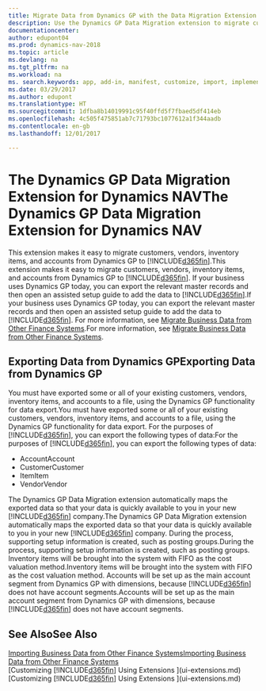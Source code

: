 ```yaml
---
title: Migrate Data from Dynamics GP with the Data Migration Extension
description: Use the Dynamics GP Data Migration extension to migrate customers, vendors, inventory items, and accounts from Dynamics GP to Dynamics NAV.
documentationcenter: 
author: edupont04
ms.prod: dynamics-nav-2018
ms.topic: article
ms.devlang: na
ms.tgt_pltfrm: na
ms.workload: na
ms. search.keywords: app, add-in, manifest, customize, import, implement
ms.date: 03/29/2017
ms.author: edupont
ms.translationtype: HT
ms.sourcegitcommit: 1dfba8b14019991c95f40ffd5f7fbaed5df414eb
ms.openlocfilehash: 4c505f475851ab7c71793bc1077612a1f344aadb
ms.contentlocale: en-gb
ms.lasthandoff: 12/01/2017

---
```

# <a name="the-dynamics-gp-data-migration-extension-for-dynamics-nav"></a><span data-ttu-id="f5869-103">The Dynamics GP Data Migration Extension for Dynamics NAV</span><span class="sxs-lookup"><span data-stu-id="f5869-103">The Dynamics GP Data Migration Extension for Dynamics NAV</span></span>
<span data-ttu-id="f5869-104">This extension makes it easy to migrate customers, vendors, inventory items, and accounts from Dynamics GP to [!INCLUDE[d365fin](includes/d365fin_md.md)].</span><span class="sxs-lookup"><span data-stu-id="f5869-104">This extension makes it easy to migrate customers, vendors, inventory items, and accounts from Dynamics GP to [!INCLUDE[d365fin](includes/d365fin_md.md)].</span></span> <span data-ttu-id="f5869-105">If your business uses Dynamics GP today, you can export the relevant master records and then open an assisted setup guide to add the data to [!INCLUDE[d365fin](includes/d365fin_md.md)].</span><span class="sxs-lookup"><span data-stu-id="f5869-105">If your business uses Dynamics GP today, you can export the relevant master records and then open an assisted setup guide to add the data to [!INCLUDE[d365fin](includes/d365fin_md.md)].</span></span> <span data-ttu-id="f5869-106">For more information, see [Migrate Business Data from Other Finance Systems](upload-data.md).</span><span class="sxs-lookup"><span data-stu-id="f5869-106">For more information, see [Migrate Business Data from Other Finance Systems](upload-data.md).</span></span>

## <a name="exporting-data-from-dynamics-gp"></a><span data-ttu-id="f5869-107">Exporting Data from Dynamics GP</span><span class="sxs-lookup"><span data-stu-id="f5869-107">Exporting Data from Dynamics GP</span></span>
<span data-ttu-id="f5869-108">You must have exported some or all of your existing customers, vendors, inventory items, and accounts to a file, using the Dynamics GP functionality for data export.</span><span class="sxs-lookup"><span data-stu-id="f5869-108">You must have exported some or all of your existing customers, vendors, inventory items, and accounts to a file, using the Dynamics GP functionality for data export.</span></span> <span data-ttu-id="f5869-109">For the purposes of [!INCLUDE[d365fin](includes/d365fin_md.md)], you can export the following types of data:</span><span class="sxs-lookup"><span data-stu-id="f5869-109">For the purposes of [!INCLUDE[d365fin](includes/d365fin_md.md)], you can export the following types of data:</span></span>

* <span data-ttu-id="f5869-110">Account</span><span class="sxs-lookup"><span data-stu-id="f5869-110">Account</span></span>  
* <span data-ttu-id="f5869-111">Customer</span><span class="sxs-lookup"><span data-stu-id="f5869-111">Customer</span></span>  
* <span data-ttu-id="f5869-112">Item</span><span class="sxs-lookup"><span data-stu-id="f5869-112">Item</span></span>  
* <span data-ttu-id="f5869-113">Vendor</span><span class="sxs-lookup"><span data-stu-id="f5869-113">Vendor</span></span>  

<span data-ttu-id="f5869-114">The Dynamics GP Data Migration extension automatically maps the exported data so that your data is quickly available to you in your new [!INCLUDE[d365fin](includes/d365fin_md.md)] company.</span><span class="sxs-lookup"><span data-stu-id="f5869-114">The Dynamics GP Data Migration extension automatically maps the exported data so that your data is quickly available to you in your new [!INCLUDE[d365fin](includes/d365fin_md.md)] company.</span></span> <span data-ttu-id="f5869-115">During the process, supporting setup information is created, such as posting groups.</span><span class="sxs-lookup"><span data-stu-id="f5869-115">During the process, supporting setup information is created, such as posting groups.</span></span> <span data-ttu-id="f5869-116">Inventory items will be brought into the system with FIFO as the cost valuation method.</span><span class="sxs-lookup"><span data-stu-id="f5869-116">Inventory items will be brought into the system with FIFO as the cost valuation method.</span></span> <span data-ttu-id="f5869-117">Accounts will be set up as the main account segment from Dynamics GP with dimensions, because [!INCLUDE[d365fin](includes/d365fin_long_md.md)] does not have account segments.</span><span class="sxs-lookup"><span data-stu-id="f5869-117">Accounts will be set up as the main account segment from Dynamics GP with dimensions, because [!INCLUDE[d365fin](includes/d365fin_long_md.md)] does not have account segments.</span></span>

## <a name="see-also"></a><span data-ttu-id="f5869-118">See Also</span><span class="sxs-lookup"><span data-stu-id="f5869-118">See Also</span></span>
[<span data-ttu-id="f5869-119">Importing Business Data from Other Finance Systems</span><span class="sxs-lookup"><span data-stu-id="f5869-119">Importing Business Data from Other Finance Systems</span></span>](upload-data.md)  
<span data-ttu-id="f5869-120">[Customizing [!INCLUDE[d365fin](includes/d365fin_md.md)] Using Extensions ](ui-extensions.md)</span><span class="sxs-lookup"><span data-stu-id="f5869-120">[Customizing [!INCLUDE[d365fin](includes/d365fin_md.md)] Using Extensions ](ui-extensions.md)</span></span>  

